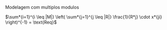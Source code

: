Modelagem com multiplos modulos

$\sum*{i=1}^{i \leq |M|} \left( \sum*{j=1}^{j \leq |R|} \frac{1}{R*j} \cdot x*{ji} \right)^{-1} = \text{Req}$

